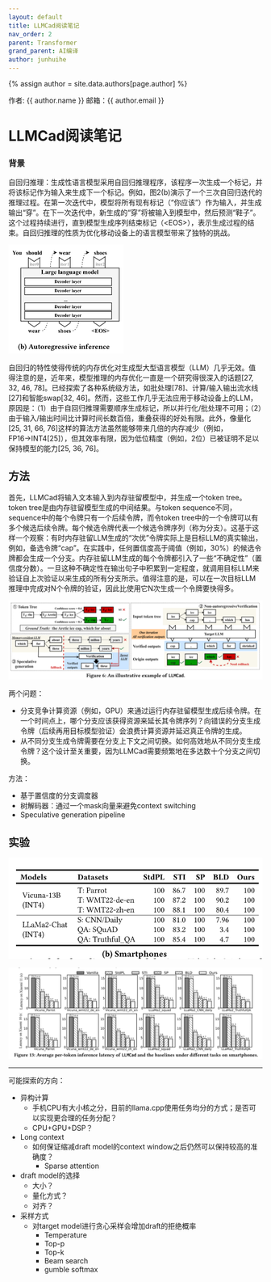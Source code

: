 ```yaml
---
layout: default
title: LLMCad阅读笔记
nav_order: 2
parent: Transformer
grand_parent: AI编译
author: junhuihe
---
```


{% assign author = site.data.authors[page.author] %}
<div> 作者: {{ author.name }}  
 邮箱：{{ author.email }}
</div>

<script type="text/javascript" async
  src="https://cdnjs.cloudflare.com/ajax/libs/mathjax/2.7.7/MathJax.js?config=TeX-MML-AM_CHTML">
</script>

<script type="text/x-mathjax-config">
  MathJax.Hub.Config({
    tex2jax: {
      inlineMath: [['$','$'], ['\\(','\\)']],
      processEscapes: true
    }
  });
</script>

# LLMCad阅读笔记

### 背景

自回归推理：生成性语言模型采用自回归推理程序，该程序一次生成一个标记，并将该标记作为输入来生成下一个标记。例如，图2(b)演示了一个三次自回归迭代的推理过程。在第一次迭代中，模型将所有现有标记（“你应该”）作为输入，并生成输出“穿”。在下一次迭代中，新生成的“穿”将被输入到模型中，然后预测“鞋子”。这个过程持续进行，直到模型生成序列结束标记（\<EOS\>），表示生成过程的结束。自回归推理的性质为优化移动设备上的语言模型带来了独特的挑战。

<img src="./LLMCad%E9%98%85%E8%AF%BB%E7%AC%94%E8%AE%B0.assets/image-20231111135653612.png" alt="image-20231111135653612" style="zoom:50%;" />

自回归的特性使得传统的内存优化对生成型大型语言模型（LLM）几乎无效。值得注意的是，近年来，模型推理的内存优化一直是一个研究得很深入的话题[27, 32, 46, 78]。已经探索了各种系统级方法，如批处理[78]、计算/输入输出流水线[27]和智能swap[32, 46]。然而，这些工作几乎无法应用于移动设备上的LLM，原因是：（1）由于自回归推理需要顺序生成标记，所以并行化/批处理不可用；（2）由于输入/输出时间比计算时间长数百倍，重叠获得的好处有限。此外，像量化[25, 31, 66, 76]这样的算法方法虽然能够带来几倍的内存减少（例如，FP16→INT4[25]），但其效率有限，因为低位精度（例如，2位）已被证明不足以保持模型的能力[25, 36, 76]。

## 方法

首先，LLMCad将输入文本输入到内存驻留模型中，并生成一个token tree。token tree是由内存驻留模型生成的中间结果。与token sequence不同，sequence中的每个令牌只有一个后续令牌，而令token tree中的一个令牌可以有多个候选后续令牌。每个候选令牌代表一个候选令牌序列（称为分支）。这基于这样一个观察：有时内存驻留LLM生成的“次优”令牌实际上是目标LLM的真实输出，例如，备选令牌“cap”。在实践中，任何置信度高于阈值（例如，30%）的候选令牌都会生成一个分支。内存驻留LLM生成的每个令牌都引入了一些“不确定性”（置信度分数）。一旦这种不确定性在输出句子中积累到一定程度，就调用目标LLM来验证自上次验证以来生成的所有分支所示。值得注意的是，可以在一次目标LLM推理中完成对N个令牌的验证，因此比使用它N次生成一个令牌要快得多。

![image-20231111141647914](./LLMCad%E9%98%85%E8%AF%BB%E7%AC%94%E8%AE%B0.assets/image-20231111141647914.png)

两个问题：

- 分支竞争计算资源（例如，GPU）来通过运行内存驻留模型生成后续令牌。在一个时间点上，哪个分支应该获得资源来延长其令牌序列？向错误的分支生成令牌（后续再用目标模型验证）会浪费计算资源并延迟真正令牌的生成。
- 从不同分支生成令牌需要在分支上下文之间切换。如何高效地从不同分支生成令牌？这个设计至关重要，因为LLMCad需要频繁地在多达数十个分支之间切换。

方法：

- 基于置信度的分支调度器
- 树解码器：通过一个mask向量来避免context switching
- Speculative generation pipeline

## 实验

![image-20231111144236969](./LLMCad%E9%98%85%E8%AF%BB%E7%AC%94%E8%AE%B0.assets/image-20231111144236969.png)

![image-20231111144308931](./LLMCad%E9%98%85%E8%AF%BB%E7%AC%94%E8%AE%B0.assets/image-20231111144308931.png)

---

可能探索的方向：

- 异构计算
  - 手机CPU有大小核之分，目前的llama.cpp使用任务均分的方式；是否可以实现更合理的任务分配？
  - CPU+GPU+DSP？
- Long context
  - 如何保证缩减draft model的context window之后仍然可以保持较高的准确度？
    - Sparse attention
- draft model的选择
  - 大小？
  - 量化方式？
  - 对齐？
- 采样方式
  - 对target model进行贪心采样会增加draft的拒绝概率
    - Temperature
    - Top-p
    - Top-k
    - Beam search
    - gumble softmax
